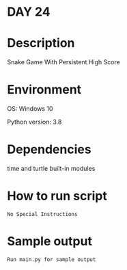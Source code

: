 
# DAY 24

# Description
Snake Game With Persistent High Score

# Environment
OS: Windows 10

Python version: 3.8

# Dependencies
time and turtle built-in modules

# How to run script
```
No Special Instructions
```

# Sample output
```
Run main.py for sample output
```
